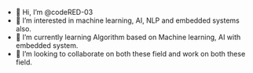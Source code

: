 - 👋 Hi, I’m @codeRED-03
- 👀 I’m interested in machine learning, AI, NLP and embedded systems also.
- 🌱 I’m currently learning Algorithm based on Machine learning, AI with embedded system.
- 💞️ I’m looking to collaborate on both these field and work on both these field. 


<!---
codeRED-03/codeRED-03 is a ✨ special ✨ repository because its `README.md` (this file) appears on your GitHub profile.
You can click the Preview link to take a look at your changes.
--->
